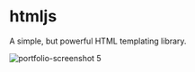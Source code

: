 # htmljs
A simple, but powerful HTML templating library.

![portfolio-screenshot 5](https://user-images.githubusercontent.com/54695266/216063906-6450b213-c258-4cd7-9906-52101aec9f5a.png)
